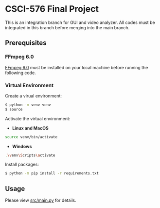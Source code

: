 # CSCI-576 Final Project
This is an integration branch for GUI and video analyzer. All codes must be integrated in this branch before merging into the main branch.

## Prerequisites
### FFmpeg 6.0
[FFmpeg 6.0](https://ffmpeg.org/download.html) must be installed on your local machine before running the following code.

### Virtual Environment
Create a virual environment:
```sh
$ python -m venv venv
$ source
```

Activate the virtual environment:
- **Linux and MacOS**
```sh
source venv/bin/activate
```
- **Windows**
```sh
.\venv\Scripts\activate
```

Install packages:
```sh
$ python -m pip install -r requirements.txt
```

## Usage
Please view [src/main.py](src/main.py) for details.
